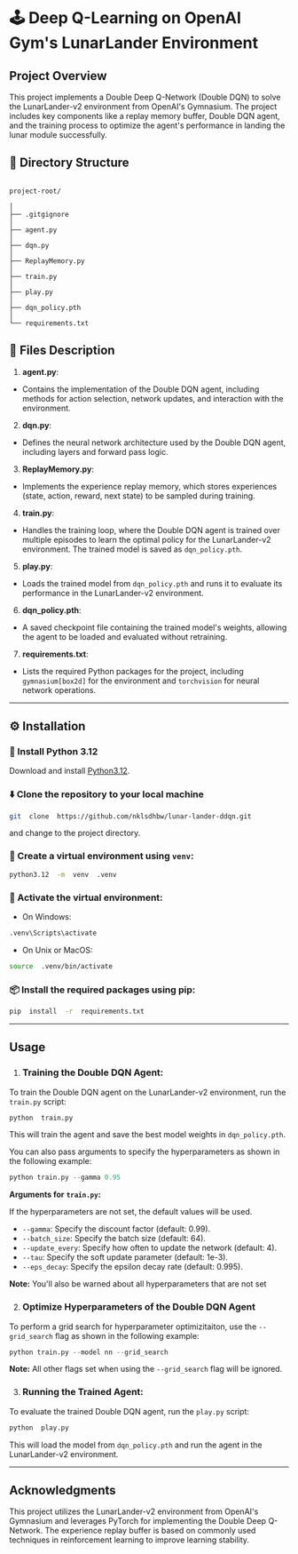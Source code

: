 # 🕹️ Deep Q-Learning on OpenAI Gym's LunarLander Environment

## Project Overview

This project implements a Double Deep Q-Network (Double DQN) to solve the LunarLander-v2 environment from OpenAI's Gymnasium. The project includes key components like a replay memory buffer, Double DQN agent, and the training process to optimize the agent's performance in landing the lunar module successfully.

## 📂 Directory Structure

```

project-root/

│
├── .gitgignore
│
├── agent.py
│
├── dqn.py
│
├── ReplayMemory.py
│
├── train.py
│
├── play.py
│
├── dqn_policy.pth
│
└── requirements.txt

```

## 📄 Files Description

1. **agent.py**:

- Contains the implementation of the Double DQN agent, including methods for action selection, network updates, and interaction with the environment.

2. **dqn.py**:

- Defines the neural network architecture used by the Double DQN agent, including layers and forward pass logic.

3. **ReplayMemory.py**:

- Implements the experience replay memory, which stores experiences (state, action, reward, next state) to be sampled during training.

4. **train.py**:

- Handles the training loop, where the Double DQN agent is trained over multiple episodes to learn the optimal policy for the LunarLander-v2 environment. The trained model is saved as `dqn_policy.pth`.

5. **play.py**:

- Loads the trained model from `dqn_policy.pth` and runs it to evaluate its performance in the LunarLander-v2 environment.

6. **dqn_policy.pth**:

- A saved checkpoint file containing the trained model's weights, allowing the agent to be loaded and evaluated without retraining.

7. **requirements.txt**:

- Lists the required Python packages for the project, including `gymnasium[box2d]` for the environment and `torchvision` for neural network operations.

---

## ⚙️ Installation

### 🐍 Install Python 3.12

Download and install [Python3.12](https://www.python.org/downloads/).

### ⬇️ Clone the repository to your local machine

```sh
git  clone  https://github.com/nklsdhbw/lunar-lander-ddqn.git
```

and change to the project directory.

### 🔨 Create a virtual environment using `venv`:

```sh
python3.12  -m  venv  .venv
```

### 🚀 Activate the virtual environment:

- On Windows:

```sh
.venv\Scripts\activate
```

- On Unix or MacOS:

```sh
source  .venv/bin/activate
```

### 📦 Install the required packages using pip:

```sh
pip  install  -r  requirements.txt
```

---

## Usage

1. ### Training the Double DQN Agent:

To train the Double DQN agent on the LunarLander-v2 environment, run the `train.py` script:

```sh
python  train.py
```

This will train the agent and save the best model weights in `dqn_policy.pth`.

You can also pass arguments to specify the hyperparameters as shown in the following example:

```python
python train.py --gamma 0.95
```

**Arguments for** **`train.py`:**

If the hyperparameters are not set, the default values will be used.

* `--gamma`: Specify the discount factor (default: 0.99).
* `--batch_size`: Specify the batch size (default: 64).
* `--update_every`: Specify how often to update the network (default: 4).
* `--tau`: Specify the soft update parameter (default: 1e-3).
* `--eps_decay`: Specify the epsilon decay rate (default: 0.995).

**Note:** You'll also be warned about all hyperparameters that are not set

2. ### Optimize Hyperparameters of the Double DQN Agent

To perform a grid search for hyperparameter optimizitaiton, use the `--grid_search` flag as shown in the following example:

```python
python train.py --model nn --grid_search
```

**Note:** All other flags set when using the `--grid_search` flag will be ignored.

3. ### Running the Trained Agent:

To evaluate the trained Double DQN agent, run the `play.py` script:

```sh
python  play.py
```

This will load the model from `dqn_policy.pth` and run the agent in the LunarLander-v2 environment.

---

## Acknowledgments

This project utilizes the LunarLander-v2 environment from OpenAI's Gymnasium and leverages PyTorch for implementing the Double Deep Q-Network. The experience replay buffer is based on commonly used techniques in reinforcement learning to improve learning stability.
